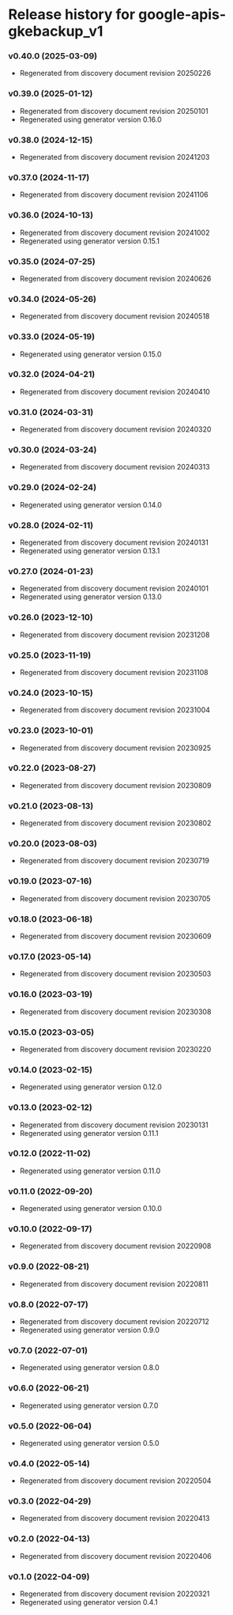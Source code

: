 # Release history for google-apis-gkebackup_v1

### v0.40.0 (2025-03-09)

* Regenerated from discovery document revision 20250226

### v0.39.0 (2025-01-12)

* Regenerated from discovery document revision 20250101
* Regenerated using generator version 0.16.0

### v0.38.0 (2024-12-15)

* Regenerated from discovery document revision 20241203

### v0.37.0 (2024-11-17)

* Regenerated from discovery document revision 20241106

### v0.36.0 (2024-10-13)

* Regenerated from discovery document revision 20241002
* Regenerated using generator version 0.15.1

### v0.35.0 (2024-07-25)

* Regenerated from discovery document revision 20240626

### v0.34.0 (2024-05-26)

* Regenerated from discovery document revision 20240518

### v0.33.0 (2024-05-19)

* Regenerated using generator version 0.15.0

### v0.32.0 (2024-04-21)

* Regenerated from discovery document revision 20240410

### v0.31.0 (2024-03-31)

* Regenerated from discovery document revision 20240320

### v0.30.0 (2024-03-24)

* Regenerated from discovery document revision 20240313

### v0.29.0 (2024-02-24)

* Regenerated using generator version 0.14.0

### v0.28.0 (2024-02-11)

* Regenerated from discovery document revision 20240131
* Regenerated using generator version 0.13.1

### v0.27.0 (2024-01-23)

* Regenerated from discovery document revision 20240101
* Regenerated using generator version 0.13.0

### v0.26.0 (2023-12-10)

* Regenerated from discovery document revision 20231208

### v0.25.0 (2023-11-19)

* Regenerated from discovery document revision 20231108

### v0.24.0 (2023-10-15)

* Regenerated from discovery document revision 20231004

### v0.23.0 (2023-10-01)

* Regenerated from discovery document revision 20230925

### v0.22.0 (2023-08-27)

* Regenerated from discovery document revision 20230809

### v0.21.0 (2023-08-13)

* Regenerated from discovery document revision 20230802

### v0.20.0 (2023-08-03)

* Regenerated from discovery document revision 20230719

### v0.19.0 (2023-07-16)

* Regenerated from discovery document revision 20230705

### v0.18.0 (2023-06-18)

* Regenerated from discovery document revision 20230609

### v0.17.0 (2023-05-14)

* Regenerated from discovery document revision 20230503

### v0.16.0 (2023-03-19)

* Regenerated from discovery document revision 20230308

### v0.15.0 (2023-03-05)

* Regenerated from discovery document revision 20230220

### v0.14.0 (2023-02-15)

* Regenerated using generator version 0.12.0

### v0.13.0 (2023-02-12)

* Regenerated from discovery document revision 20230131
* Regenerated using generator version 0.11.1

### v0.12.0 (2022-11-02)

* Regenerated using generator version 0.11.0

### v0.11.0 (2022-09-20)

* Regenerated using generator version 0.10.0

### v0.10.0 (2022-09-17)

* Regenerated from discovery document revision 20220908

### v0.9.0 (2022-08-21)

* Regenerated from discovery document revision 20220811

### v0.8.0 (2022-07-17)

* Regenerated from discovery document revision 20220712
* Regenerated using generator version 0.9.0

### v0.7.0 (2022-07-01)

* Regenerated using generator version 0.8.0

### v0.6.0 (2022-06-21)

* Regenerated using generator version 0.7.0

### v0.5.0 (2022-06-04)

* Regenerated using generator version 0.5.0

### v0.4.0 (2022-05-14)

* Regenerated from discovery document revision 20220504

### v0.3.0 (2022-04-29)

* Regenerated from discovery document revision 20220413

### v0.2.0 (2022-04-13)

* Regenerated from discovery document revision 20220406

### v0.1.0 (2022-04-09)

* Regenerated from discovery document revision 20220321
* Regenerated using generator version 0.4.1


